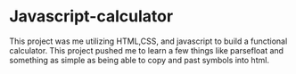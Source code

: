 # Javascript-calculator
This project was me utilizing HTML,CSS, and javascript to build a functional calculator. This project pushed me to learn a few things like parsefloat and something as simple as being able to copy and past symbols into html. 
